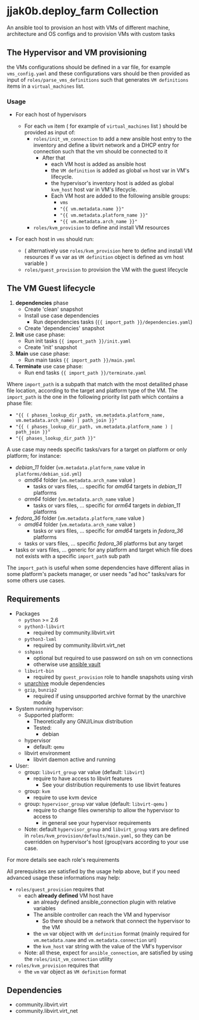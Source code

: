 # jjak0b.deploy_farm Collection

An ansible tool to provision an host with VMs of different machine, architecture and OS configs and to provision VMs with custom tasks

The Hypervisor and VM provisioning
----------------------------------

the VMs configurations should be defined in a var file, for example `vms_config.yaml` and these configurations vars should be then provided as input of `roles/parse_vms_definitions` such that generates `VM definitions` items in a `virtual_machines` list.

### Usage 
- For each host of hypervisors
  - For each `vm` item ( for example of `virtual_machines` list ) should be provided as input of:
    - `roles/init_vm_connection` to add a new ansible host entry to the inventory and define a libvirt network and a DHCP entry for connection such that the vm should be connected to it
      - After that
        - each VM host is added as ansible host
        - the `VM definition` is added as global `vm`  host var in VM's lifecycle.
        - the hypervisor's inventory host is added as global `kvm_host` host var in VM's lifecycle.
        - Each VM host are added to the following ansible groups:
          - `vms`
          - `"{{ vm.metadata.name }}"`
          - `"{{ vm.metadata.platform_name }}"`
          - `"{{ vm.metadata.arch_name }}"`
    - `roles/kvm_provision` to define and install VM resources 

- For each host in `vms` should run:
  - ( alternatively use `roles/kvm_provision` here to define and install VM resources if `vm` var as `VM definition` object is defined as vm host variable )
  - `roles/guest_provision` to provision the VM with the guest lifecycle

The VM Guest lifecycle
----------------------

1. **dependencies** phase
   - Create 'clean' snapshot
   - Install use case dependencies
     - Run dependencies tasks (`{{ import_path }}/dependencies.yaml`)
   - Create 'dependencies' snapshot
2. **Init** use case phase: 
   - Run init tasks `{{ import_path }}/init.yaml`
   - Create 'init' snapshot
3. **Main** use case phase: 
   - Run main tasks `{{ import_path }}/main.yaml`
4. **Terminate** use case phase: 
   - Run end tasks `{{ import_path }}/terminate.yaml`

Where `import_path` is a subpath that match with the most detailited phase file location, according to the target and platform type of the VM.
The `import_path` is the one in the following priority list path which contains a phase file:
- `"{{ ( phases_lookup_dir_path, vm.metadata.platform_name, vm.metadata.arch_name) | path_join }}"`
- `"{{ ( phases_lookup_dir_path, vm.metadata.platform_name ) | path_join }}"`
- `"{{ phases_lookup_dir_path }}"`

A use case may needs specific tasks/vars for a target on platform or only platform; for instance:
- *debian_11* folder (`vm.metadata.platform_name` value in `platforms/debian_sid.yml`)
    - *amd64* folder (`vm.metadata.arch_name` value )
      - tasks or vars files, ... specific for *amd64* targets in *debian_11* platforms
    - *arm64* folder (`vm.metadata.arch_name` value )
      - tasks or vars files, ... specific for *arm64* targets in *debian_11* platforms
- *fedora_36* folder (`vm.metadata.platform_name` value )
    - *amd64* folder (`vm.metadata.arch_name` value )
      - tasks or vars files, ... specific for *amd64* targets in *fedora_36* platforms
    - tasks or vars files, ... specific *fedora_36* platforms but any target
- tasks or vars files, ... generic for any platform and target which file does not exists with a specific `import_path` sub path

The `import_path` is useful when some dependencies have different alias in some platform's packets manager, or user needs "ad hoc" tasks/vars for some others use cases.

Requirements
------------

- Packages
  - `python` >= 2.6
  - `python3-libvirt`
    - required by community.libvirt.virt  
  - `python3-lxml`
    - required by community.libvirt.virt_net
  - `sshpass`
    - optional but required to use password on ssh on vm connections
    - otherwise use [ansible vault](https://docs.ansible.com/ansible/2.8/user_guide/vault.html)
  - `libvirt-bin`
    - required by `guest_provision` role to handle snapshots using virsh
  - [unarchive](https://docs.ansible.com/ansible/latest/collections/ansible/builtin/unarchive_module.html) module dependencies
  - `gzip`, `bunzip2`
    - required if using unsupported archive format by the unarchive module
- System running hypervisor:
  - Supported platform:
    - Theoretically any GNU/Linux distribution
    - Tested:
      - debian
  - hypervisor
    - default: `qemu`
  - libvirt environment
    - libvirt daemon active and running
- User:
  - group: `libvirt_group` var value (default: `libvirt`)
    - require to have access to libvirt features
      - See your distribution requirements to use libvirt features
  - group: `kvm`
    - require to use kvm device
  - group: `hypervisor_group` var value (default: `libvirt-qemu` )
    - require to change files ownership to allow the hypervisor to access to
      - in general see your hypervisor requirements
  - Note: default `hypervisor_group` and `libvirt_group` vars are defined in `roles/kvm_provision/defaults/main.yaml`, so they can be overridden on hypervisor's host (group)vars according to your use case.

For more details see each role's requirements

All prerequisites are satisfied by the usage help above, but if you need advanced usage these informations may help:
- `roles/guest_provision` requires that
  - each **already defined** VM host have
    - an already defined ansible_connection plugin with relative variables
    - The ansible controller can reach the VM and hypervisor
      - So there should be a network that connect the hypervisor to the VM
    - the `vm` var object with `VM definition` format (mainly required for `vm.metadata.name` and `vm.metadata.connection` uri)
    - the `kvm_host` var string with the value of the VM's hypervisor
  - Note: all these, expect for `ansible_connection`, are satisfied by using the `roles/init_vm_connection` utility
- `roles/kvm_provision` requires that
  - the `vm` var object as `VM definition` format

Dependencies
------------

- community.libvirt.virt
- community.libvirt.virt_net